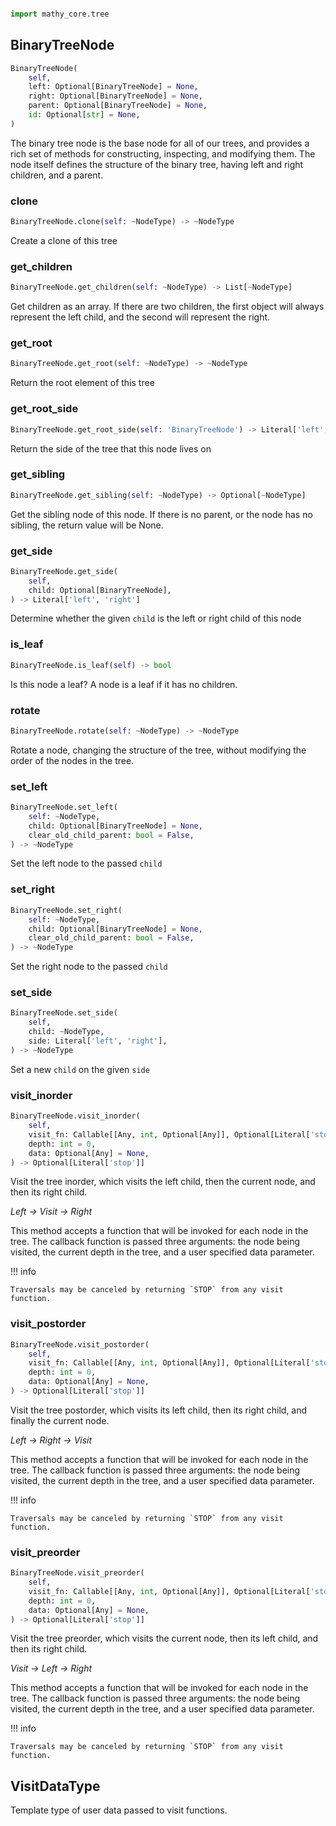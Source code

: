 ```python

import mathy_core.tree
```

## BinaryTreeNode
```python
BinaryTreeNode(
    self, 
    left: Optional[BinaryTreeNode] = None, 
    right: Optional[BinaryTreeNode] = None, 
    parent: Optional[BinaryTreeNode] = None, 
    id: Optional[str] = None, 
)
```

The binary tree node is the base node for all of our trees, and provides a
rich set of methods for constructing, inspecting, and modifying them.
The node itself defines the structure of the binary tree, having left and right
children, and a parent.

### clone
```python
BinaryTreeNode.clone(self: ~NodeType) -> ~NodeType
```
Create a clone of this tree
### get_children
```python
BinaryTreeNode.get_children(self: ~NodeType) -> List[~NodeType]
```
Get children as an array.  If there are two children, the first object will
always represent the left child, and the second will represent the right.
### get_root
```python
BinaryTreeNode.get_root(self: ~NodeType) -> ~NodeType
```
Return the root element of this tree
### get_root_side
```python
BinaryTreeNode.get_root_side(self: 'BinaryTreeNode') -> Literal['left', 'right']
```
Return the side of the tree that this node lives on
### get_sibling
```python
BinaryTreeNode.get_sibling(self: ~NodeType) -> Optional[~NodeType]
```
Get the sibling node of this node.  If there is no parent, or the node
has no sibling, the return value will be None.
### get_side
```python
BinaryTreeNode.get_side(
    self, 
    child: Optional[BinaryTreeNode], 
) -> Literal['left', 'right']
```
Determine whether the given `child` is the left or right child of this
node
### is_leaf
```python
BinaryTreeNode.is_leaf(self) -> bool
```
Is this node a leaf?  A node is a leaf if it has no children.
### rotate
```python
BinaryTreeNode.rotate(self: ~NodeType) -> ~NodeType
```

Rotate a node, changing the structure of the tree, without modifying
the order of the nodes in the tree.

### set_left
```python
BinaryTreeNode.set_left(
    self: ~NodeType, 
    child: Optional[BinaryTreeNode] = None, 
    clear_old_child_parent: bool = False, 
) -> ~NodeType
```
Set the left node to the passed `child`
### set_right
```python
BinaryTreeNode.set_right(
    self: ~NodeType, 
    child: Optional[BinaryTreeNode] = None, 
    clear_old_child_parent: bool = False, 
) -> ~NodeType
```
Set the right node to the passed `child`
### set_side
```python
BinaryTreeNode.set_side(
    self, 
    child: ~NodeType, 
    side: Literal['left', 'right'], 
) -> ~NodeType
```
Set a new `child` on the given `side`
### visit_inorder
```python
BinaryTreeNode.visit_inorder(
    self, 
    visit_fn: Callable[[Any, int, Optional[Any]], Optional[Literal['stop']]], 
    depth: int = 0, 
    data: Optional[Any] = None, 
) -> Optional[Literal['stop']]
```
Visit the tree inorder, which visits the left child, then the current node,
and then its right child.

*Left -> Visit -> Right*

This method accepts a function that will be invoked for each node in the
tree.  The callback function is passed three arguments: the node being
visited, the current depth in the tree, and a user specified data parameter.

!!! info

    Traversals may be canceled by returning `STOP` from any visit function.

### visit_postorder
```python
BinaryTreeNode.visit_postorder(
    self, 
    visit_fn: Callable[[Any, int, Optional[Any]], Optional[Literal['stop']]], 
    depth: int = 0, 
    data: Optional[Any] = None, 
) -> Optional[Literal['stop']]
```
Visit the tree postorder, which visits its left child, then its right child,
and finally the current node.

*Left -> Right -> Visit*

This method accepts a function that will be invoked for each node in the
tree.  The callback function is passed three arguments: the node being
visited, the current depth in the tree, and a user specified data parameter.

!!! info

    Traversals may be canceled by returning `STOP` from any visit function.

### visit_preorder
```python
BinaryTreeNode.visit_preorder(
    self, 
    visit_fn: Callable[[Any, int, Optional[Any]], Optional[Literal['stop']]], 
    depth: int = 0, 
    data: Optional[Any] = None, 
) -> Optional[Literal['stop']]
```
Visit the tree preorder, which visits the current node, then its left
child, and then its right child.

*Visit -> Left -> Right*

This method accepts a function that will be invoked for each node in the
tree.  The callback function is passed three arguments: the node being
visited, the current depth in the tree, and a user specified data parameter.

!!! info

    Traversals may be canceled by returning `STOP` from any visit function.

## VisitDataType
Template type of user data passed to visit functions.